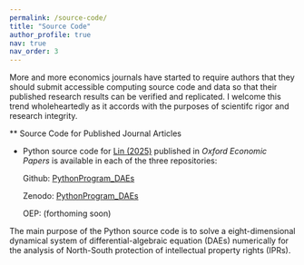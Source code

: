```yaml
---
permalink: /source-code/
title: "Source Code"
author_profile: true
nav: true
nav_order: 3
---
```


More and more economics journals have started to require authors that they should submit accessible computing source code and data so that their published research results can be verified and replicated. I welcome this trend wholeheartedly as it accords with the purposes of scientifc rigor and research integrity.

** Source Code for Published Journal Articles

* Python source code for [Lin (2025)](https:doi.prg/10.1093/oep/gpaf024) published in *Oxford Economic Papers* is available in each of the three repositories:
  
    Github: [PythonProgram_DAEs](https://github.com/hwanclin/PythonProgram_DAEs)
  
    Zenodo: [PythonProgram_DAEs](https://zenodo.org/records/15233608)
  
    OEP: (forthoming soon)

The main purpose of the Python source code is to solve a eight-dimensional dynamical system of differential-algebraic equation (DAEs) numerically for the analysis of North-South protection of intellectual property rights (IPRs).
